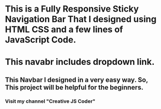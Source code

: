 # This is a Fully Responsive Sticky Navigation Bar That I designed using HTML CSS and a few lines of JavaScript Code.
# This navabr includes dropdown link.
## This Navbar I designed in a very easy way. So, This project will be helpful for the beginners. 
### Visit my channel "Creative JS Coder"

